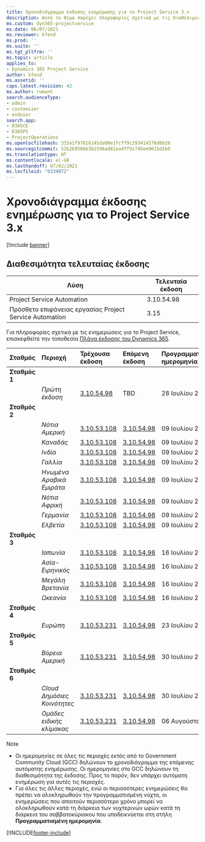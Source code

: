 ```yaml
---
title: Χρονοδιάγραμμα έκδοσης ενημέρωσης για το Project Service 3.x
description: Αυτό το θέμα παρέχει πληροφορίες σχετικά με τις διαθέσιμες και τις επερχόμενες κυκλοφορίες του Dynamics 365 Project Service Automation.
ms.custom: dyn365-projectservice
ms.date: 06/07/2021
ms.reviewer: kfend
ms.prod: ''
ms.suite: ''
ms.tgt_pltfrm: ''
ms.topic: article
applies_to:
- Dynamics 365 Project Service
author: kfend
ms.assetid: ''
caps.latest.revision: 42
ms.author: rumant
search.audienceType:
- admin
- customizer
- enduser
search.app:
- D365CE
- D365PS
- ProjectOperations
ms.openlocfilehash: 332e1f97816145da00e1fcff9c293414578d6b29
ms.sourcegitcommit: 52b26950bb3b1596ad81aa4ff91745ee9615d1b0
ms.translationtype: HT
ms.contentlocale: el-GR
ms.lasthandoff: 07/02/2021
ms.locfileid: "6334872"
---
```

# <a name="update-release-schedule-for-project-service-3x"></a>Χρονοδιάγραμμα έκδοσης ενημέρωσης για το Project Service 3.x

[!include [banner](../includes/psa-now-project-operations.md)]

## <a name="latest-version-availability"></a>Διαθεσιμότητα τελευταίας έκδοσης

| Λύση  | Τελευταία έκδοση |
|-------|----|
| Project Service Automation    | 3.10.54.98 |
| Πρόσθετο επιφάνειας εργασίας Project Service Automation                | 3.15          |

Για πληροφορίες σχετικά με τις ενημερώσεις για το Project Service, επισκεφθείτε την τοποθεσία [Πλάνα έκδοσης του Dynamics 365](/dynamics365/release-plans/). 

| Σταθμός  | Περιοχή | Τρέχουσα έκδοση | Επόμενη έκδοση |  Προγραμματισμένη ημερομηνία
| :---   | :---   | :---   | :---   |:---   |         
|<strong>Σταθμός 1</strong> | |  |  | |
| | <i>Πρώτη έκδοση</i> | [3.10.54.98](whats-new-ur-33.md) | TBD | 28 Ιουλίου 2021
|<strong>Σταθμός 2</strong> | |  |  | |
| | <i>Νότια Αμερική</i> | [3.10.53.108](whats-new-ur-32.md) | [3.10.54.98](whats-new-ur-33.md) | 09 Ιουλίου 2021
| | <i>Καναδάς</i> | [3.10.53.108](whats-new-ur-32.md) | [3.10.54.98](whats-new-ur-33.md) | 09 Ιουλίου 2021
| | <i>Ινδία</i> | [3.10.53.108](whats-new-ur-32.md) | [3.10.54.98](whats-new-ur-33.md) | 09 Ιουλίου 2021
| | <i>Γαλλία</i> | [3.10.53.108](whats-new-ur-32.md) | [3.10.54.98](whats-new-ur-33.md) | 09 Ιουλίου 2021
| | <i>Ηνωμένα Αραβικά Εμιράτα</i> | [3.10.53.108](whats-new-ur-32.md) | [3.10.54.98](whats-new-ur-33.md) | 09 Ιουλίου 2021
| | <i>Νότια Αφρική</i> | [3.10.53.108](whats-new-ur-32.md) | [3.10.54.98](whats-new-ur-33.md) | 09 Ιουλίου 2021
| | <i>Γερμανία</i> | [3.10.53.108](whats-new-ur-32.md) | [3.10.54.98](whats-new-ur-33.md) | 09 Ιουλίου 2021
| | <i>Ελβετία</i> | [3.10.53.108](whats-new-ur-32.md) | [3.10.54.98](whats-new-ur-33.md) | 09 Ιουλίου 2021
|<strong>Σταθμός 3</strong> | |  |  | |
| | <i>Ιαπωνία</i> | [3.10.53.108](whats-new-ur-32.md) | [3.10.54.98](whats-new-ur-33.md) | 16 Ιουλίου 2021
| | <i>Ασία-Ειρηνικός</i> | [3.10.53.108](whats-new-ur-32.md) | [3.10.54.98](whats-new-ur-33.md) | 16 Ιουλίου 2021
| | <i>Μεγάλη Βρετανία</i> | [3.10.53.108](whats-new-ur-32.md) | [3.10.54.98](whats-new-ur-33.md) | 16 Ιουλίου 2021
| | <i>Ωκεανία</i> | [3.10.53.108](whats-new-ur-32.md) | [3.10.54.98](whats-new-ur-33.md) | 16 Ιουλίου 2021
|<strong>Σταθμός 4</strong> | |  |  | |
| | <i>Ευρώπη</i> | [3.10.53.231](whats-new-ur-32-5.md) | [3.10.54.98](whats-new-ur-33.md) | 23 Ιουλίου 2021
|<strong>Σταθμός 5</strong> | |  |  | |
| | <i>Βόρεια Αμερική</i> | [3.10.53.231](whats-new-ur-32-5.md) | [3.10.54.98](whats-new-ur-33.md) | 30 Ιουλίου 2021
|<strong>Σταθμός 6</strong> | |  |  | |
| | <i>Cloud Δημόσιες Κοινότητες</i> | [3.10.53.231](whats-new-ur-32-5.md) | [3.10.54.98](whats-new-ur-33.md) | 30 Ιουλίου 2021
| | <i>Ομάδες ειδικής κλίμακας</i> | [3.10.53.231](whats-new-ur-32-5.md) | [3.10.54.98](whats-new-ur-33.md) | 06 Αυγούστου 2021

>[!Note]
> - Οι ημερομηνίες σε όλες τις περιοχές εκτός από το Government Community Cloud (GCC) δηλώνουν το χρονοδιάγραμμα της επόμενης αυτόματης ενημέρωσης. Οι ημερομηνίες στο GCC δηλώνουν τη διαθεσιμότητα της έκδοσης. Προς το παρόν, δεν υπάρχει αυτόματη ενημέρωση για αυτές τις περιοχές.
> - Για όλες τις άλλες περιοχές, ενώ οι περισσότερες ενημερώσεις θα πρέπει να ολοκληρωθούν την προγραμματισμένη νύχτα, οι ενημερώσεις που απαιτούν περισσότερο χρόνο μπορεί να ολοκληρωθούν κατά τη διάρκεια των νυχτερινών ωρών κατά τη διάρκεια του σαββατοκύριακου που υποδεικνύεται στη στήλη **Προγραμματισμένη ημερομηνία**.


[!INCLUDE[footer-include](../includes/footer-banner.md)]

